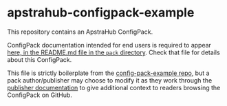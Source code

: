 # apstrahub-configpack-example

This repository contains an ApstraHub ConfigPack.

ConfigPack documentation intended for end users is required to appear [here, in the README.md file in the `pack` directory](./pack/README.md). Check that file for details about this ConfigPack.

This file is strictly boilerplate from the [config-pack-example repo](https://github.com/chrismarget-j/apstrahub),
but a pack author/publisher may choose to modify it as they work through the
[publisher documentation](https://github.com/chrismarget-j/apstrahub-configpack-example/blob/main/publisher_guide/README.md)
to give additional context to readers browsing the ConfigPack on GitHub. 
